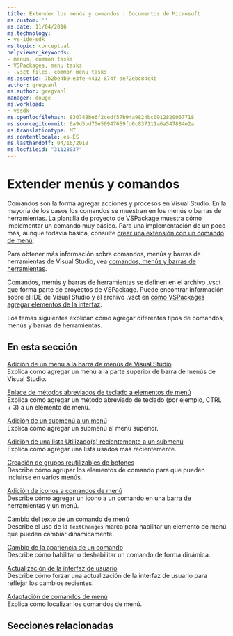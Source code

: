 ```yaml
---
title: Extender los menús y comandos | Documentos de Microsoft
ms.custom: ''
ms.date: 11/04/2016
ms.technology:
- vs-ide-sdk
ms.topic: conceptual
helpviewer_keywords:
- menus, common tasks
- VSPackages, menu tasks
- .vsct files, common menu tasks
ms.assetid: 7b2be4b9-e3fe-4412-874f-ae72ebc84c4b
author: gregvanl
ms.author: gregvanl
manager: douge
ms.workload:
- vssdk
ms.openlocfilehash: 830748be6f2cedf57b94a9824bc0912820067718
ms.sourcegitcommit: 6a9d5bd75e50947659fd6c837111a6a547884e2a
ms.translationtype: MT
ms.contentlocale: es-ES
ms.lasthandoff: 04/16/2018
ms.locfileid: "31128037"
---
```

# <a name="extending-menus-and-commands"></a>Extender menús y comandos
Comandos son la forma agregar acciones y procesos en Visual Studio. En la mayoría de los casos los comandos se muestran en los menús o barras de herramientas. La plantilla de proyecto de VSPackage muestra cómo implementar un comando muy básico. Para una implementación de un poco más, aunque todavía básica, consulte [crear una extensión con un comando de menú](../extensibility/creating-an-extension-with-a-menu-command.md).  
  
 Para obtener más información sobre comandos, menús y barras de herramientas de Visual Studio, vea [comandos, menús y barras de herramientas](../extensibility/internals/commands-menus-and-toolbars.md).  
  
 Comandos, menús y barras de herramientas se definen en el archivo .vsct que forma parte de proyectos de VSPackage. Puede encontrar información sobre el IDE de Visual Studio y el archivo .vsct en [cómo VSPackages agregar elementos de la interfaz](../extensibility/internals/how-vspackages-add-user-interface-elements.md).  
  
 Los temas siguientes explican cómo agregar diferentes tipos de comandos, menús y barras de herramientas.  
  
## <a name="in-this-section"></a>En esta sección  
 [Adición de un menú a la barra de menús de Visual Studio](../extensibility/adding-a-menu-to-the-visual-studio-menu-bar.md)  
 Explica cómo agregar un menú a la parte superior de barra de menús de Visual Studio.  
  
 [Enlace de métodos abreviados de teclado a elementos de menú](../extensibility/binding-keyboard-shortcuts-to-menu-items.md)  
 Explica cómo agregar un método abreviado de teclado (por ejemplo, CTRL + 3) a un elemento de menú.  
  
 [Adición de un submenú a un menú](../extensibility/adding-a-submenu-to-a-menu.md)  
 Explica cómo agregar un submenú al menú superior.  
  
 [Adición de una lista Utilizado(s) recientemente a un submenú](../extensibility/adding-a-most-recently-used-list-to-a-submenu.md)  
 Explica cómo agregar una lista usados más recientemente.  
  
 [Creación de grupos reutilizables de botones](../extensibility/creating-reusable-groups-of-buttons.md)  
 Describe cómo agrupar los elementos de comando para que pueden incluirse en varios menús.  
  
 [Adición de iconos a comandos de menú](../extensibility/adding-icons-to-menu-commands.md)  
 Describe cómo agregar un icono a un comando en una barra de herramientas y un menú.  
  
 [Cambio del texto de un comando de menú](../extensibility/changing-the-text-of-a-menu-command.md)  
 Describe el uso de la `TextChanges` marca para habilitar un elemento de menú que pueden cambiar dinámicamente.  
  
 [Cambio de la apariencia de un comando](../extensibility/changing-the-appearance-of-a-command.md)  
 Describe cómo habilitar o deshabilitar un comando de forma dinámica.  
  
 [Actualización de la interfaz de usuario](../extensibility/updating-the-user-interface.md)  
 Describe cómo forzar una actualización de la interfaz de usuario para reflejar los cambios recientes.  
  
 [Adaptación de comandos de menú](../extensibility/localizing-menu-commands.md)  
 Explica cómo localizar los comandos de menú.  
  
## <a name="related-sections"></a>Secciones relacionadas